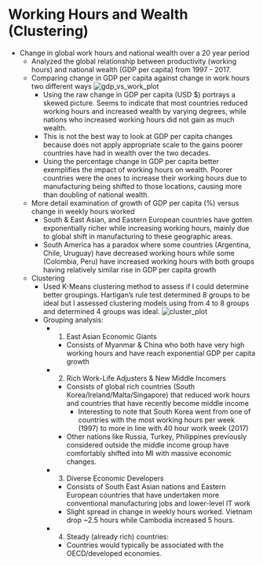 # Working Hours and Wealth (Clustering)
- Change in global work hours and national wealth over a 20 year period
    - Analyzed the global relationship between productivity (working hours) and national wealth (GDP per capita) from 1997 - 2017.
    - Comparing change in GDP per capita against change in work hours two different ways
        ![gdp_vs_work_plot](https://user-images.githubusercontent.com/37217825/151073299-9831d10e-822e-42c1-b07e-b179d7202818.png)
        - Using the raw change in GDP per capita (USD $) portrays a skewed picture. Seems to indicate that most countries reduced working hours and increased wealth by varying degrees, while nations who increased working hours did not gain as  much wealth.
        - This is not the best way to look at GDP per capita changes because does not apply appropriate scale to the gains poorer countries have had in wealth over the two decades.
        - Using the percentage change in GDP per capita better exemplifies the impact of working hours on wealth. Poorer countries were the ones to increase their working hours due to manufacturing being shifted to those locations, causing more than doubling of national wealth.
    - More detail examination of growth of GDP per capita (%) versus change in weekly hours worked
        - South & East Asian, and Eastern European countries have gotten exponentially richer while increasing working hours, mainly due to global shift in manufacturing to these geographic areas.
        - South America has  a paradox  where some countries (Argentina, Chile, Uruguay) have decreased working hours while some (Colombia, Peru) have increased working hours with both groups having relatively similar rise in GDP per capita growth
    - Clustering
        - Used K-Means clustering method to assess if I could determine better groupings. Hartigan’s rule test determined 8 groups to be ideal but I assessed clustering models using from 4 to 8 groups and determined 4 groups was ideal.
       ![cluster_plot](https://user-images.githubusercontent.com/37217825/151073381-b3d0576d-b641-49be-966d-12b431b17af1.png)
        - Grouping analysis:
            - 1. East Asian Economic Giants
                - Consists of Myanmar & China who both have very high working hours and have reach exponential GDP per capita growth
            - 2. Rich Work-Life Adjusters & New Middle Incomers
                - Consists of global rich countries (South Korea/Ireland/Malta/Singapore) that reduced work hours and countries that have recently become middle income
                    - Interesting to note that South Korea went from one of countries with the most working hours per week (1997)  to more in line with 40 hour work week (2017)
                - Other nations like Russia, Turkey, Philippines previously considered outside the middle income group have comfortably shifted into MI with massive economic changes.
            - 3. Diverse Economic Developers
                - Consists of South East Asian nations and Eastern European countries that have undertaken more conventional manufacturing jobs and lower-level IT work
                - Slight spread in change in weekly hours worked. Vietnam drop ~2.5 hours while Cambodia increased 5 hours.
            - 4. Steady (already rich) countries:
                - Countries would typically be associated with the OECD/developed economies.
